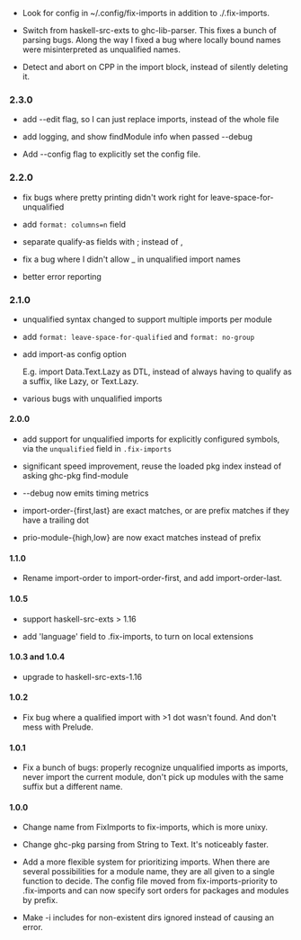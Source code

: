 - Look for config in ~/.config/fix-imports in addition to ./.fix-imports.

- Switch from haskell-src-exts to ghc-lib-parser.  This fixes a bunch of
parsing bugs.  Along the way I fixed a bug where locally bound names were
misinterpreted as unqualified names.

- Detect and abort on CPP in the import block, instead of silently deleting it.

### 2.3.0

- add --edit flag, so I can just replace imports, instead of the whole file

- add logging, and show findModule info when passed --debug

- Add --config flag to explicitly set the config file.

### 2.2.0

- fix bugs where pretty printing didn't work right for
leave-space-for-unqualified

- add `format: columns=n` field

- separate qualify-as fields with ; instead of ,

- fix a bug where I didn't allow _ in unqualified import names

- better error reporting

### 2.1.0

- unqualified syntax changed to support multiple imports per module

- add `format: leave-space-for-qualified` and `format: no-group`

- add import-as config option

    E.g. import Data.Text.Lazy as DTL, instead of always having to qualify
    as a suffix, like Lazy, or Text.Lazy.

- various bugs with unqualified imports

#### 2.0.0

- add support for unqualified imports for explicitly configured symbols, via
the `unqualified` field in `.fix-imports`

- significant speed improvement, reuse the loaded pkg index instead of asking
ghc-pkg find-module

- --debug now emits timing metrics

- import-order-{first,last} are exact matches, or are prefix matches if they
have a trailing dot

- prio-module-{high,low} are now exact matches instead of prefix

#### 1.1.0

- Rename import-order to import-order-first, and add import-order-last.

#### 1.0.5

- support haskell-src-exts > 1.16

- add 'language' field to .fix-imports, to turn on local extensions

#### 1.0.3 and 1.0.4

- upgrade to haskell-src-exts-1.16

#### 1.0.2

- Fix bug where a qualified import with >1 dot wasn't found.  And don't
mess with Prelude.

#### 1.0.1

- Fix a bunch of bugs: properly recognize unqualified imports as imports,
never import the current module, don't pick up modules with the same suffix
but a different name.

#### 1.0.0

- Change name from FixImports to fix-imports, which is more unixy.

- Change ghc-pkg parsing from String to Text.  It's noticeably faster.

- Add a more flexible system for prioritizing imports.
When there are several possibilities for a module name, they are all given
to a single function to decide.  The config file moved from
fix-imports-priority to .fix-imports and can now specify sort orders for
packages and modules by prefix.

- Make -i includes for non-existent dirs ignored instead of causing an
error.
